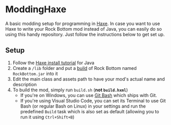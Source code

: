 # ModdingHaxe
A basic modding setup for programming in [Haxe](https://haxe.org/). In case you want to use Haxe to write your Rock Bottom mod instead of Java, you can easily do so using this handy repository. Just follow the instructions below to get set up.

## Setup
1. Follow the [Haxe install tutorial](https://haxe.org/documentation/platforms/java.html) for Java
2. Create a `/lib` folder and put a [build](https://github.com/RockBottomGame/RockBottom/releases) of Rock Bottom named `RockBottom.jar` into it
3. Edit the main class and assets path to have your mod's actual name and description
4. To build the mod, simply run `build.sh` (**not `build.hxml`**)
    - If you're on Windows, you can use [Git Bash](https://gitforwindows.org/) which ships with Git.
    - If you're using Visual Studio Code, you can set its Terminal to use Git Bash (or regular Bash on Linux) in your settings and run the predefined `Build` task which is also set as default (allowing you to run it using `Ctrl+Shift+B`) 